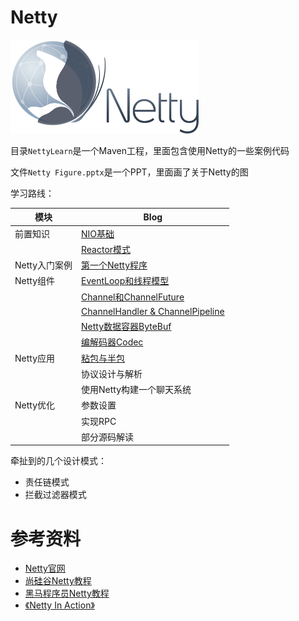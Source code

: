 # Netty

<img src="img/netty.png" height="150px" />

目录`NettyLearn`是一个Maven工程，里面包含使用Netty的一些案例代码

文件`Netty Figure.pptx`是一个PPT，里面画了关于Netty的图



学习路线：

| 模块          | Blog                                                         |
| ------------- | ------------------------------------------------------------ |
| 前置知识      | [NIO基础](./NIO基础.md)                                      |
|               | [Reactor模式](./Reactor模式.md)                              |
| Netty入门案例 | [第一个Netty程序](./Netty入门.md)                            |
| Netty组件     | [EventLoop和线程模型](./EventLoop和线程模型.md)              |
|               | [Channel和ChannelFuture](./Channel和ChannelFuture.md)        |
|               | [ChannelHandler & ChannelPipeline](./ChannelHandler与ChannelPipeline.md) |
|               | [Netty数据容器ByteBuf](./ByteBuf.md)                         |
|               | [编解码器Codec](./编解码器.md)                               |
| Netty应用     | [粘包与半包](./粘包与半包.md)                                |
|               | 协议设计与解析                                               |
|               | 使用Netty构建一个聊天系统                                    |
| Netty优化     | 参数设置                                                     |
|               | 实现RPC                                                      |
|               | 部分源码解读                                                 |



牵扯到的几个设计模式：

- 责任链模式
- 拦截过滤器模式



# 参考资料

- [Netty官网](https://netty.io/)
- [尚硅谷Netty教程](https://www.bilibili.com/video/BV1DJ411m7NR)
- [黑马程序员Netty教程](https://www.bilibili.com/video/BV1py4y1E7oA)
- [《Netty In Action》](https://book.douban.com/subject/24700704/)